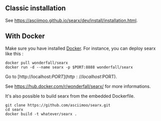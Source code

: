 ## Classic installation
See https://asciimoo.github.io/searx/dev/install/installation.html.

## With Docker
Make sure you have installed [Docker](https://docs.docker.com/engine/installation/). For instance, you can deploy searx like this : 
```
docker pull wonderfall/searx
docker run -d --name searx -p $PORT:8888 wonderfall/searx
```
Go to [http://localhost:$PORT](http://localhost:$PORT). 

See https://hub.docker.com/r/wonderfall/searx/ for more informations.

It's also possible to build searx from the embedded Dockerfile.
```
git clone https://github.com/asciimoo/searx.git
cd searx
docker build -t whatever/searx .
```